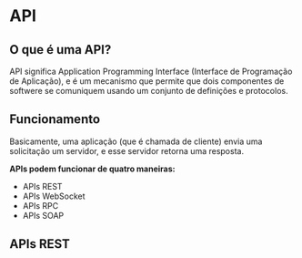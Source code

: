 # API

## O que é uma API?

API significa Application Programming Interface (Interface de Programação de Aplicação), e é um mecanismo que permite que dois componentes de softwere se comuniquem usando um conjunto de definições e protocolos.

## Funcionamento

Basicamente, uma aplicação (que é chamada de cliente) envia uma solicitação um servidor, e esse servidor retorna uma resposta.

**APIs podem funcionar de quatro maneiras:**

* APIs REST
* APIs WebSocket
* APIs RPC
* APIs SOAP

## APIs REST
